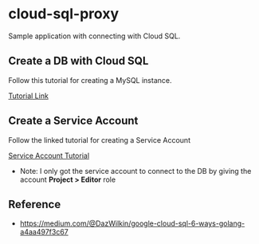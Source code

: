 # cloud-sql-proxy
Sample application with connecting with Cloud SQL.

## Create a DB with Cloud SQL
Follow this tutorial for creating a MySQL instance.

[Tutorial Link](https://cloud.google.com/sql/docs/mysql/quickstart)

## Create a Service Account
Follow the linked tutorial for creating a Service Account

[Service Account Tutorial](https://cloud.google.com/sql/docs/mysql/connect-external-app#4_if_required_by_your_authentication_method_create_a_service_account)
* Note: I only got the service account to connect to the DB by giving the account __Project > Editor__ role

## Reference
* https://medium.com/@DazWilkin/google-cloud-sql-6-ways-golang-a4aa497f3c67